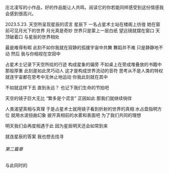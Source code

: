 庄北凌写的小作品，好的作品能让人共鸣，阅读它的你若能同样感受到这份情感我会感到很高兴。

2023.5.23.
天空所呈现星辰的谎言
星辰下 一名占星术士站在楼阁上彷徨
她在窗前可见月光下的世界 月光真是奇妙 世界只是蒙上一层白纸
望远镜就摆在窗口 天顶破着口 与星辰的世界相处

最是难得有暇 此刻不如你我就在寂静的孤援宇宙中共舞
舞蹈并不难 只是静静地不动 然后 我与你相视在空寂中

占星术士记录下天空所绘的行迹 构成星象的偏旁
不如桌上在旁成堆叠放的书籍中那般厚重 此刻是如此灵巧动人 这才是构成世界流动的音符
思考从不是人类的特权 就连宇宙都在思考中无休止地运动
你我此刻就在其中

不如就这样下去 直到永远？
也记下我们生命的节拍吧

天空的镜子巨大无比
“繁多是个谎言”
正因如此 那我们就继续徜徉

人类渴望真相与真理
于是占星术士就用镜子看到折射的世界的真相
水占盘指明方位 就用水波扭曲幻象
披开真相前的水雾和表面吧
为了我们共同的理想

明天我们会再度相遇于此
因为星辰明天还会如常到来

就连星辰的答案 我也想去找寻

###### 第二篇章
与此同时的